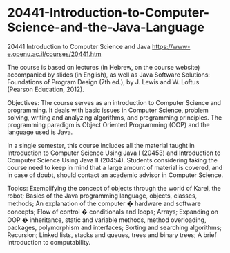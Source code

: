 # 20441-Introduction-to-Computer-Science-and-the-Java-Language

20441 Introduction to Computer Science and Java
https://www-e.openu.ac.il/courses/20441.htm

The course is based on lectures (in Hebrew, on the course website) accompanied by slides (in English), as well as Java Software Solutions: Foundations of Program Design (7th ed.), by J. Lewis and W. Loftus (Pearson Education, 2012).

Objectives: The course serves as an introduction to Computer Science and programming. It deals with basic issues in Computer Science, problem solving, writing and analyzing algorithms, and programming principles. The programming paradigm is Object Oriented Programming (OOP) and the language used is Java.

In a single semester, this course includes all the material taught in Introduction to Computer Science Using Java I (20453) and Introduction to Computer Science Using Java II (20454). Students considering taking the course need to keep in mind that a large amount of material is covered, and in case of doubt, should contact an academic advisor in Computer Science.

Topics: Exemplifying the concept of objects through the world of Karel, the robot; Basics of the Java programming language, objects, classes, methods; An explanation of the computer � hardware and software concepts; Flow of control � conditionals and loops; Arrays; Expanding on OOP � inheritance, static and variable methods, method overloading, packages, polymorphism and interfaces; Sorting and searching algorithms; Recursion; Linked lists, stacks and queues, trees and binary trees; A brief introduction to computability.

